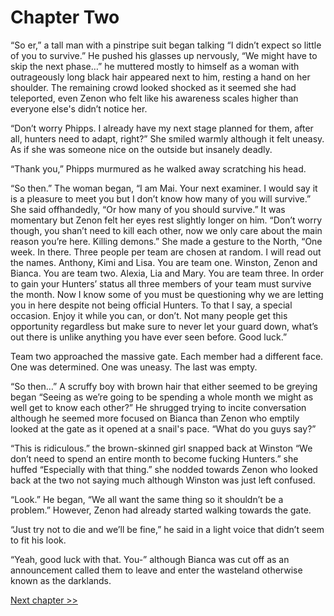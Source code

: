 # Chapter Two

“So er,” a tall man with a pinstripe suit began talking “I didn’t expect so little of you to survive.” He pushed his glasses up nervously, “We might have to skip the next phase…” he muttered mostly to himself as a woman with outrageously long black hair appeared next to him, resting a hand on her shoulder. The remaining crowd looked shocked as it seemed she had teleported, even Zenon who felt like his awareness scales higher than everyone else's didn’t notice her. 

“Don’t worry Phipps. I already have my next stage planned for them, after all, hunters need to adapt, right?” She smiled warmly although it felt uneasy. As if she was someone nice on the outside but insanely deadly. 

“Thank you,” Phipps murmured as he walked away scratching his head.

“So then.” The woman began, “I am Mai. Your next examiner. I would say it is a pleasure to meet you but I don’t know how many of you will survive.” She said offhandedly, “Or how many of you should survive.” It was momentary but Zenon felt her eyes rest slightly longer on him. “Don’t worry though, you shan’t need to kill each other, now we only care about the main reason you’re here. Killing demons.” She made a gesture to the North, “One week. In there. Three people per team are chosen at random. I will read out the names. Anthony, Kimi and Lisa. You are team one. Winston, Zenon and Bianca. You are team two. Alexia, Lia and Mary. You are team three. In order to gain your Hunters’ status all three members of your team must survive the month. Now I know some of you must be questioning why we are letting you in here despite not being official Hunters. To that I say, a special occasion. Enjoy it while you can, or don’t. Not many people get this opportunity regardless but make sure to never let your guard down, what’s out there is unlike anything you have ever seen before. Good luck.” 

Team two approached the massive gate. Each member had a different face. One was determined. One was uneasy. The last was empty.

“So then…” A scruffy boy with brown hair that either seemed to be greying began “Seeing as we’re going to be spending a whole month we might as well get to know each other?” He shrugged trying to incite conversation although he seemed more focused on Bianca than Zenon who emptily looked at the gate as it opened at a snail's pace. “What do you guys say?”

“This is ridiculous.” the brown-skinned girl snapped back at Winston “We don’t need to spend an entire month to become fucking Hunters.” she huffed “Especially with that thing.” she nodded towards Zenon who looked back at the two not saying much although Winston was just left confused. 

“Look.” He began, “We all want the same thing so it shouldn’t be a problem.” However, Zenon had already started walking towards the gate.

“Just try not to die and we’ll be fine,” he said in a light voice that didn’t seem to fit his look.

“Yeah, good luck with that. You-” although Bianca was cut off as an announcement called them to leave and enter the wasteland otherwise known as the darklands.

[Next chapter >>](<Chapter 3.md>)
